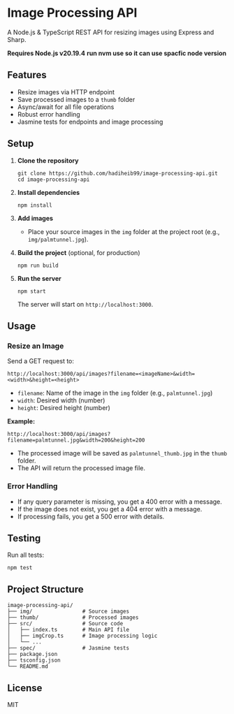 # Image Processing API

A Node.js & TypeScript REST API for resizing images using Express and Sharp.

**Requires Node.js v20.19.4**
**run nvm use so it can use spacfic node version**

## Features

- Resize images via HTTP endpoint
- Save processed images to a `thumb` folder
- Async/await for all file operations
- Robust error handling
- Jasmine tests for endpoints and image processing

## Setup

1. **Clone the repository**

   ```
   git clone https://github.com/hadiheib99/image-processing-api.git
   cd image-processing-api
   ```

2. **Install dependencies**

   ```
   npm install
   ```

3. **Add images**
   - Place your source images in the `img` folder at the project root (e.g., `img/palmtunnel.jpg`).

4. **Build the project** (optional, for production)

   ```
   npm run build
   ```

5. **Run the server**
   ```
   npm start
   ```
   The server will start on `http://localhost:3000`.

## Usage

### Resize an Image

Send a GET request to:

```
http://localhost:3000/api/images?filename=<imageName>&width=<width>&height=<height>
```

- `filename`: Name of the image in the `img` folder (e.g., `palmtunnel.jpg`)
- `width`: Desired width (number)
- `height`: Desired height (number)

**Example:**

```
http://localhost:3000/api/images?filename=palmtunnel.jpg&width=200&height=200
```

- The processed image will be saved as `palmtunnel_thumb.jpg` in the `thumb` folder.
- The API will return the processed image file.

### Error Handling

- If any query parameter is missing, you get a 400 error with a message.
- If the image does not exist, you get a 404 error with a message.
- If processing fails, you get a 500 error with details.

## Testing

Run all tests:

```
npm test
```

## Project Structure

```
image-processing-api/
├── img/                # Source images
├── thumb/              # Processed images
├── src/                # Source code
│   ├── index.ts        # Main API file
│   ├── imgCrop.ts      # Image processing logic
│   └── ...
├── spec/               # Jasmine tests
├── package.json
├── tsconfig.json
└── README.md
```

## License

MIT

